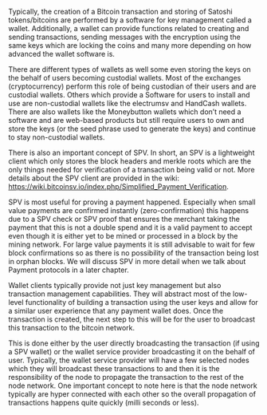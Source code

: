 Typically, the creation of a Bitcoin transaction and storing of Satoshi tokens/bitcoins are performed by a software for key management called a wallet. Additionally, a wallet can provide functions related to creating and sending transactions, sending messages with the encryption using the same keys which are locking the coins and many more depending on how advanced the wallet software is.

There are different types of wallets as well some even storing the keys on the behalf of users becoming custodial wallets. Most of the exchanges (cryptocurrency) perform this role of being custodian of their users and are custodial wallets. Others which provide a Software for users to install and use are non-custodial wallets like the electrumsv and HandCash wallets. There are also wallets like the Moneybutton wallets which don’t need a software and are web-based products but still require users to own and store the keys (or the seed phrase used to generate the keys) and continue to stay non-custodial wallets.

There is also an important concept of SPV. In short, an SPV is a lightweight client which only stores the block headers and merkle roots which are the only things needed for verification of a transaction being valid or not. More details about the SPV client are provided in the wiki: https://wiki.bitcoinsv.io/index.php/Simplified_Payment_Verification.

SPV is most useful for proving a payment happened. Especially when small value payments are confirmed instantly (zero-confirmation) this happens due to a SPV check or SPV proof that ensures the merchant taking the payment that this is not a double spend and it is a valid payment to accept even though it is either yet to be mined or processed in a block by the mining network. For large value payments it is still advisable to wait for few block confirmations so as there is no possibility of the transaction being lost in orphan blocks. We will discuss SPV in more detail when we talk about Payment protocols in a later chapter.

Wallet clients typically provide not just key management but also transaction management capabilities. They will abstract most of the low-level functionality of building a transaction using the user keys and allow for a similar user experience that any payment wallet does. Once the transaction is created, the next step to this will be for the user to broadcast this transaction to the bitcoin network.

This is done either by the user directly broadcasting the transaction (if using a SPV wallet) or the wallet service provider broadcasting it on the behalf of user. Typically, the wallet service provider will have a few selected nodes which they will broadcast these transactions to and then it is the responsibility of the node to propagate the transaction to the rest of the node network. One important concept to note here is that the node network typically are hyper connected with each other so the overall propagation of transactions happens quite quickly (milli seconds or less).
